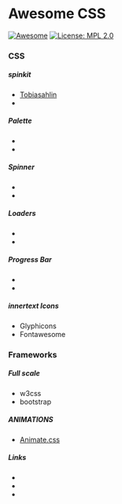 # Awesome CSS  
[![Awesome](https://awesome.re/badge.svg)](https://awesome.re) [![License: MPL 2.0](https://img.shields.io/badge/License-MPL%202.0-brightgreen.svg)](https://opensource.org/licenses/MPL-2.0)


### CSS 
  ##### spinkit
   * [Tobiasahlin](http://tobiasahlin.com/spinkit/)
   *
  ##### Palette
   *
   *
  ##### Spinner
   *
   *
  ##### Loaders
   *
   *
  ##### Progress Bar
   *
   *

  ##### innertext Icons
   * Glyphicons
   * Fontawesome
  

### Frameworks

  ##### Full scale
   * w3css
   * bootstrap

  ##### ANIMATIONS
   * [Animate.css](https://daneden.github.io/animate.css/)

  ##### Links
   * 
   * 
   * 
